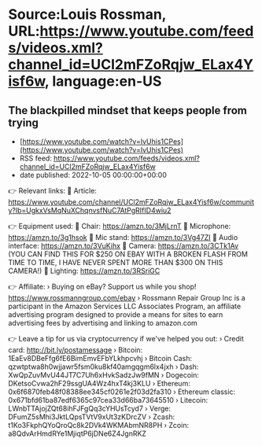 # Source:Louis Rossman, URL:https://www.youtube.com/feeds/videos.xml?channel_id=UCl2mFZoRqjw_ELax4Yisf6w, language:en-US

## The blackpilled mindset that keeps people from trying
 - [https://www.youtube.com/watch?v=IvUhis1CPes](https://www.youtube.com/watch?v=IvUhis1CPes)
 - RSS feed: https://www.youtube.com/feeds/videos.xml?channel_id=UCl2mFZoRqjw_ELax4Yisf6w
 - date published: 2022-10-05 00:00:00+00:00

👉 Relevant links: 
🔴 Article: https://www.youtube.com/channel/UCl2mFZoRqjw_ELax4Yisf6w/community?lb=UgkxVsMqNuXChqnvsfNuC7AtPgRIfID4wiu2

👉 Equipment used:
🔵 Chair: https://amzn.to/3MjLrnT
🔵 Microphone: https://amzn.to/3g1hsok
🔵 Mic stand: https://amzn.to/3Vg47ZI
🔵 Audio interface: https://amzn.to/3VuKihx
🔵 Camera: https://amzn.to/3CTk1Av (YOU CAN FIND THIS FOR $250 ON EBAY WITH A BROKEN FLASH FROM TIME TO TIME, I HAVE NEVER SPENT MORE THAN $300 ON THIS CAMERA!)
🔵 Lighting: https://amzn.to/3RSriGC

👉 Affiliate:
› Buying on eBay? Support us while you shop! https://www.rossmanngroup.com/ebay
› Rossmann Repair Group Inc is a participant in the Amazon Services LLC Associates Program, an affiliate advertising program designed to provide a means for sites to earn advertising fees by advertising and linking to amazon.com

👉 Leave a tip for us via cryptocurrency if we've helped you out:
› Credit card: http://bit.ly/postamessage
› Bitcoin: 1EaEv8DBeFfg6fE6BimEmvEFbYLkhpcvhj
› Bitcoin Cash: qzwtptwa8h0wjjawr5fsm0ku8kf40amgqgm6lx4jxh
› Dash: XwQpZuvMvU44JT7C7Uh6xHvkSadzJw9fMN
› Dogecoin: DKetsoCvwa2hF29ssgUA4Wz4hxT4kj3KLU
› Ethereum: 0x6f6870feb48f08388ee345cf0261e2f03d2fa310
› Ethereum classic: 0x671bfd61ba87edf6365c97cea33d66ba73645510
› Litecoin: LWnbTTAjojZQt68ihFJFgQq3cYHUsTcyd7
› Verge: DFumZ5sMhi3JktLQpsTVtV9xUt3zKDrcZV
› Zcash: t1Ko3FkphQYoQroQc8k2DVk4WKMAbmNR8PH
› Zcoin: a8QdvArHmdRYe1MjiqtP6jDNe6Z4JgnRKZ

